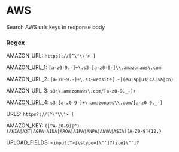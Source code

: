 # AWS
Search AWS urls,keys in response body
### Regex

AMAZON_URL: ```https?://[^\"\\'> ]```

AMAZON_URL_1: ```[a-z0-9.-]+\.s3-[a-z0-9-]\\.amazonaws\.com```

AMAZON_URL_2: ```[a-z0-9.-]+\.s3-website[.-](eu|ap|us|ca|sa|cn)```

AMAZON_URL_3: ```s3\\.amazonaws\.com/[a-z0-9._-]+```

AMAZON_URL_4: ```s3-[a-z0-9-]+\.amazonaws\\.com/[a-z0-9._-]```

URLS: ```https?://[^\"\\'> ]```

AMAZON_KEY: ```([^A-Z0-9]|^)(AKIA|A3T|AGPA|AIDA|AROA|AIPA|ANPA|ANVA|ASIA)[A-Z0-9]{12,}```

UPLOAD_FIELDS: ```<input[^>]\stype=[\"']?file[\"']?```
